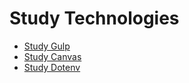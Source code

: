 # Study Technologies

+ [Study Gulp](./study-gulp)
+ [Study Canvas](./study-canvas)
+ [Study Dotenv](./study-dotenv)
